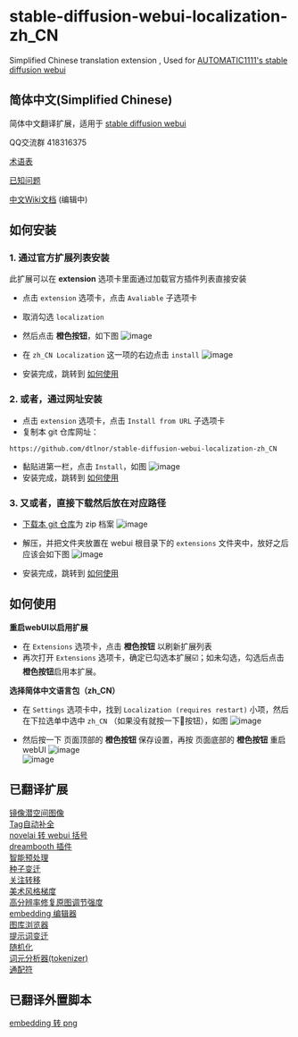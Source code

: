 # stable-diffusion-webui-localization-zh_CN
Simplified Chinese translation extension , Used for [AUTOMATIC1111's stable diffusion webui](https://github.com/AUTOMATIC1111/stable-diffusion-webui)

## 简体中文(Simplified Chinese)
简体中文翻译扩展，适用于 [stable diffusion webui](https://github.com/AUTOMATIC1111/stable-diffusion-webui)

QQ交流群 418316375

[术语表](Terminology.md)

[已知问题](Known-Bug.md)

[中文Wiki文档](https://github.com/dtlnor/stable-diffusion-webui-localization-zh_CN/wiki) (编辑中)

## 如何安装
### 1. 通过官方扩展列表安装
此扩展可以在 **extension** 选项卡里面通过加载官方插件列表直接安装
- 点击 `extension` 选项卡，点击 `Avaliable` 子选项卡
- 取消勾选 `localization`
- 然后点击 **橙色按钮**，如下图
![image](https://user-images.githubusercontent.com/60730393/202897956-484e2aaa-89db-4612-8e69-8d76458e23d0.png)  

- 在 `zh_CN Localization` 这一项的右边点击 `install`
![image](https://user-images.githubusercontent.com/60730393/202897890-cd502e8d-dee0-48f8-835a-c3446cfb526c.png)
- 安装完成，跳转到 [如何使用](#如何使用)

### 2. 或者，通过网址安装
- 点击 `extension` 选项卡，点击 `Install from URL` 子选项卡
- 复制本 git 仓库网址：
```
https://github.com/dtlnor/stable-diffusion-webui-localization-zh_CN
```
- 黏贴进第一栏，点击 `Install`，如图
![image](https://user-images.githubusercontent.com/60730393/202898107-e207d645-e446-456c-8a5b-6dd400eba480.png)  
- 安装完成，跳转到 [如何使用](#如何使用)

### 3. 又或者，直接下载然后放在对应路径
- [下载本 git 仓库](https://codeload.github.com/dtlnor/stable-diffusion-webui-localization-zh_CN/zip/refs/heads/main)为 zip 档案
![image](https://user-images.githubusercontent.com/60730393/202898203-8f4265ff-efc1-4cb4-887a-86af291c000e.png)  

- 解压，并把文件夹放置在 webui 根目录下的 `extensions` 文件夹中，放好之后应该会如下图
![image](https://user-images.githubusercontent.com/60730393/202898631-e4f6b3e2-b1d2-4258-b003-3142597fff3b.png)  
- 安装完成，跳转到 [如何使用](#如何使用)

## 如何使用
**重启webUI以启用扩展**
- 在 `Extensions` 选项卡，点击 **橙色按钮** 以刷新扩展列表
- 再次打开 `Extensions` 选项卡，确定已勾选本扩展☑️；如未勾选，勾选后点击**橙色按钮**启用本扩展。  

**选择简体中文语言包（zh_CN）**
- 在 `Settings` 选项卡中，找到 `Localization (requires restart)` 小项，然后在下拉选单中选中 `zh_CN` （如果没有就按一下🔄按钮），如图
![image](https://user-images.githubusercontent.com/60730393/202900620-263cbdd3-0559-4b08-acd6-29570add8a3f.png)
  
- 然后按一下 页面顶部的  **橙色按钮** 保存设置，再按 页面底部的 **橙色按钮** 重启webUI
![image](https://user-images.githubusercontent.com/60730393/202901412-26765c04-e69c-4beb-a56b-9e310ed273ca.png)  
![image](https://user-images.githubusercontent.com/60730393/202901401-de7d34e9-67c6-4f39-8f5f-b0c0c7a58b54.png)

## 已翻译扩展
[镜像潜空间图像](https://github.com/dfaker/SD-latent-mirroring)  
[Tag自动补全](https://github.com/DominikDoom/a1111-sd-webui-tagcomplete)  
[novelai 转 webui 括号](https://github.com/animerl/novelai-2-local-prompt)  
[dreambooth 插件](https://github.com/d8ahazard/sd_dreambooth_extension)  
[智能预处理](https://github.com/d8ahazard/sd_smartprocess)  
[种子变迁](https://github.com/yownas/seed_travel)  
[关注转移](https://github.com/yownas/shift-attention)  
[美术风格梯度](https://github.com/AUTOMATIC1111/stable-diffusion-webui-aesthetic-gradients)  
[高分辨率修复原图调节强度](	https://github.com/dtlnor/stable-diffusion-webui-conditioning-highres-fix.git)  
[embedding 编辑器](https://github.com/CodeExplode/stable-diffusion-webui-embedding-editor)  
[图库浏览器](https://github.com/yfszzx/stable-diffusion-webui-images-browser)  
[提示词变迁](https://github.com/Kahsolt/stable-diffusion-webui-prompt-travel)  
[随机化](https://github.com/stysmmaker/stable-diffusion-webui-randomize.git)  
[词元分析器(tokenizer)](https://github.com/AUTOMATIC1111/stable-diffusion-webui-tokenizer)  
[通配符](https://github.com/AUTOMATIC1111/stable-diffusion-webui-wildcards)  

## 已翻译外置脚本
[embedding 转 png](https://github.com/dfaker/embedding-to-png-script)  

